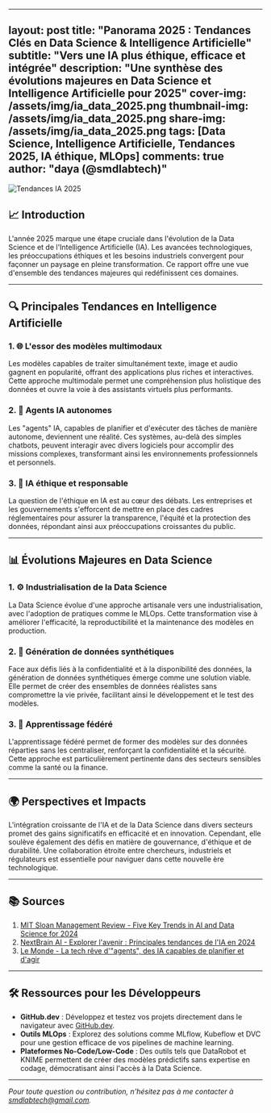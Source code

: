 

---

layout: post
title: "Panorama 2025 : Tendances Clés en Data Science & Intelligence Artificielle"
subtitle: "Vers une IA plus éthique, efficace et intégrée"
description: "Une synthèse des évolutions majeures en Data Science et Intelligence Artificielle pour 2025"
cover-img: /assets/img/ia\_data\_2025.png
thumbnail-img: /assets/img/ia\_data\_2025.png
share-img: /assets/img/ia\_data\_2025.png
tags: \[Data Science, Intelligence Artificielle, Tendances 2025, IA éthique, MLOps]
comments: true
author: "daya (@smdlabtech)"
----------------------------

![Tendances IA 2025](https://www.ringover.fr/blog/ai-trends)

## 📈 Introduction

L'année 2025 marque une étape cruciale dans l'évolution de la Data Science et de l'Intelligence Artificielle (IA). Les avancées technologiques, les préoccupations éthiques et les besoins industriels convergent pour façonner un paysage en pleine transformation. Ce rapport offre une vue d'ensemble des tendances majeures qui redéfinissent ces domaines.

---

## 🔍 Principales Tendances en Intelligence Artificielle

### 1. 🌐 L'essor des modèles multimodaux

Les modèles capables de traiter simultanément texte, image et audio gagnent en popularité, offrant des applications plus riches et interactives. Cette approche multimodale permet une compréhension plus holistique des données et ouvre la voie à des assistants virtuels plus performants.

### 2. 🤖 Agents IA autonomes

Les "agents" IA, capables de planifier et d'exécuter des tâches de manière autonome, deviennent une réalité. Ces systèmes, au-delà des simples chatbots, peuvent interagir avec divers logiciels pour accomplir des missions complexes, transformant ainsi les environnements professionnels et personnels.

### 3. 🧠 IA éthique et responsable

La question de l'éthique en IA est au cœur des débats. Les entreprises et les gouvernements s'efforcent de mettre en place des cadres réglementaires pour assurer la transparence, l'équité et la protection des données, répondant ainsi aux préoccupations croissantes du public.

---

## 📊 Évolutions Majeures en Data Science

### 1. ⚙️ Industrialisation de la Data Science

La Data Science évolue d'une approche artisanale vers une industrialisation, avec l'adoption de pratiques comme le MLOps. Cette transformation vise à améliorer l'efficacité, la reproductibilité et la maintenance des modèles en production.

### 2. 🧪 Génération de données synthétiques

Face aux défis liés à la confidentialité et à la disponibilité des données, la génération de données synthétiques émerge comme une solution viable. Elle permet de créer des ensembles de données réalistes sans compromettre la vie privée, facilitant ainsi le développement et le test des modèles.

### 3. 🧹 Apprentissage fédéré

L'apprentissage fédéré permet de former des modèles sur des données réparties sans les centraliser, renforçant la confidentialité et la sécurité. Cette approche est particulièrement pertinente dans des secteurs sensibles comme la santé ou la finance.

---

## 🌍 Perspectives et Impacts

L'intégration croissante de l'IA et de la Data Science dans divers secteurs promet des gains significatifs en efficacité et en innovation. Cependant, elle soulève également des défis en matière de gouvernance, d'éthique et de durabilité. Une collaboration étroite entre chercheurs, industriels et régulateurs est essentielle pour naviguer dans cette nouvelle ère technologique.

---

## 📚 Sources

1. [MIT Sloan Management Review - Five Key Trends in AI and Data Science for 2024](https://sloanreview.mit.edu/article/five-key-trends-in-ai-and-data-science-for-2024/)
2. [NextBrain AI - Explorer l'avenir : Principales tendances de l'IA en 2024](https://nextbrain.ai/fr/blog/exploring-the-future-top-ai-trends-in-2024)
3. [Le Monde - La tech rêve d'"agents", des IA capables de planifier et d'agir](https://www.lemonde.fr/idees/article/2024/10/17/la-tech-reve-d-agents-des-ia-capables-de-planifier-et-d-agir_6353942_3232.html)

---

## 🛠️ Ressources pour les Développeurs

* **GitHub.dev** : Développez et testez vos projets directement dans le navigateur avec [GitHub.dev](https://github.dev).
* **Outils MLOps** : Explorez des solutions comme MLflow, Kubeflow et DVC pour une gestion efficace de vos pipelines de machine learning.
* **Plateformes No-Code/Low-Code** : Des outils tels que DataRobot et KNIME permettent de créer des modèles prédictifs sans expertise en codage, démocratisant ainsi l'accès à la Data Science.

---

*Pour toute question ou contribution, n'hésitez pas à me contacter à [smdlabtech@gmail.com](mailto:smdlabtech@gmail.com).*
